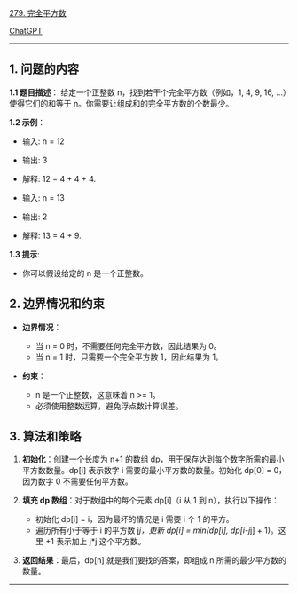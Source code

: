 [279. 完全平方数](https://leetcode.cn/problems/perfect-squares)

[ChatGPT](https://chat.openai.com/share/6a9c6d79-984a-433a-a953-d5f8b23137d6)

---

## 1. 问题的内容
**1.1 题目描述**：
给定一个正整数 n，找到若干个完全平方数（例如，1, 4, 9, 16, ...）使得它们的和等于 n。你需要让组成和的完全平方数的个数最少。

**1.2 示例**：
- 输入: n = 12
- 输出: 3 
- 解释: 12 = 4 + 4 + 4.

- 输入: n = 13
- 输出: 2
- 解释: 13 = 4 + 9.

**1.3 提示**:
- 你可以假设给定的 n 是一个正整数。

## 2. 边界情况和约束
- **边界情况**：
  - 当 n = 0 时，不需要任何完全平方数，因此结果为 0。
  - 当 n = 1 时，只需要一个完全平方数 1，因此结果为 1。

- **约束**：
  - n 是一个正整数，这意味着 n >= 1。
  - 必须使用整数运算，避免浮点数计算误差。

## 3. 算法和策略
1. **初始化**：创建一个长度为 n+1 的数组 dp，用于保存达到每个数字所需的最小平方数数量。dp[i] 表示数字 i 需要的最小平方数的数量。初始化 dp[0] = 0，因为数字 0 不需要任何平方数。

2. **填充 dp 数组**：对于数组中的每个元素 dp[i]（i 从 1 到 n），执行以下操作：
   - 初始化 dp[i] = i，因为最坏的情况是 i 需要 i 个 1 的平方。
   - 遍历所有小于等于 i 的平方数 j*j，更新 dp[i] = min(dp[i], dp[i-j*j] + 1)。这里 +1 表示加上 j*j 这个平方数。

3. **返回结果**：最后，dp[n] 就是我们要找的答案，即组成 n 所需的最少平方数的数量。

---